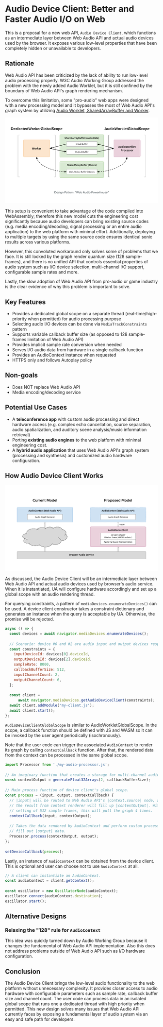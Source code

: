 # Audio Device Client: Better and Faster Audio I/O on Web

This is a proposal for a new web API, `Audio Device Client`, which functions as
an intermediate layer between Web Audio API and actual audio devices used by the
browser. It exposes various low-level properties that have been completely
hidden or unavailable to developers.


## Rationale

Web Audio API has been criticized by the lack of ability to run low-level audio
processing properly. W3C Audio Working Group addressed the problem with the
newly added Audio Worklet, but it is still confined by the boundary of Web Audio
API's graph rendering mechanism.

To overcome this limitation, some "pro-audio" web apps were designed with a new
processing model and it bypasses the most of Web Audio API's graph system by
utilizing [Audio Worklet, SharedArrayBuffer and Worker](https://developers.google.com/web/updates/2018/06/audio-worklet-design-pattern#webaudio_powerhouse_audio_worklet_and_sharedarraybuffer).

![Design pattern: WebAudio Powerhouse](https://github.com/WebAudio/web-audio-cg/blob/master/audio-device-client/images/img-1-design-pattern.png "Design pattern: WebAudio Powerhouse")

This setup is convenient to take advantage of the code compiled into
WebAssembly; therefore this new model cuts the engineering cost significantly
because audio developers can bring existing source codes (e.g.
media encoding/decoding, signal processing or an entire audio application)
to the web platform with minimal effort. Additionally, deploying to multiple
targets by using the same source code ensures identical sonic results across
various platforms.

However, this convoluted workaround only solves some of problems that we face.
It is still locked by the graph render quantum size (128 sample-frames), and
there is no unified API that controls essential properties of audio system such
as I/O device selection, multi-channel I/O support, configurable sample rates
and more.

Lastly, the slow adoption of Web Audio API from pro-audio or game industry is
the clear evidence of why this problem is important to solve.


## Key Features

- Provides a dedicated global scope on a separate thread
  (real-time/high-priority when permitted) for audio processing purpose
- Selecting audio I/O devices can be done via `MediaTrackConstraints` pattern
- Supports variable callback buffer size (as opposed to 128 sample-frames
  limitation of Web Audio API)
- Provides implicit sample rate conversion when needed
- Serves I/O audio data from hardware in a single callback function
- Provides an AudioContext instance when requested
- HTTPS only and follows Autoplay policy


## Non-goals

- Does NOT replace Web Audio API
- Media encoding/decoding service


## Potential Use Cases

- A __teleconference app__ with custom audio processing and direct hardware
  access (e.g. complex echo cancellation, source separation, audio
  spatialization, and auditory scene analysis/music information retrieval)
- Porting __existing audio engines__ to the web platform with minimal
  engineering cost.
- A __hybrid audio application__ that uses Web Audio API's graph system
  (processing and synthesis) and customized audio hardware configuration.


## How Audio Device Client Works

![Audio Device Client](https://github.com/WebAudio/web-audio-cg/blob/master/audio-device-client/images/img-2-audio-device-client.png "Audio Device Client")

As discussed, the Audio Device Client will be an intermediate layer between Web
Audio API and actual audio devices used by browser's audio service. When it is
instantiated, UA will configure hardware accordingly and set up a global scope
with an audio rendering thread.

For querying constraints, a pattern of `mediaDevices.enumerateDevices()` can
be used. A device client constructor takes a constraint dictionary and generates
an instance when the query is acceptable by UA. Otherwise, the promise will be
rejected.

```js
async () => {
  const devices = await navigator.mediaDevices.enumerateDevices();

  // Scenario: device #0 and #2 are audio input and output devices respectively.
  const constraints = {
    inputDeviceId: devices[0].deviceId,
    outputDeviceId: devices[2].deviceId,
    sampleRate: 8000,
    callbackBufferSize: 512,
    inputChannelCount: 2,
    outputChannelCount: 6,
  };

  const client =
      await navigator.mediaDevices.getAudioDeviceClient(constraints);
  await client.addModule('my-client.js');
  await client.start();
};
```

`AudioDeviceClientGlobalScope` is similar to AudioWorkletGlobalScope. In the
scope, a callback function should be defined with JS and WASM so it can be
invoked by the user agent periodically (isochronously).

Note that the user code can trigger the associated `AudioContext` to render its
graph by calling `contextCallback` function. After that, the rendered data from
the context can be processed in the same global scope.

```js
import Processor from './my-audio-processor.js';

// An imaginary function that creates a storage for multi-channel audio data.
const contextOutput = generateFloat32Arrays(2, callbackBufferSize);

// Main process function of device client's global scope.
const process = (input, output, contextCallback) {
  // |input| will be routed to Web Audio API's |context.source| node, and
  // the result from context renderer will fill up |contextOutput|. With the
  // setting of 512 sample frames, this will pull the graph 4 times.
  contextCallback(input, contextOutput);

  // Takes the data rendered by AudioContext and perform custom processing to
  // fill out |output| data.
  Processor.process(contextOutput, output);
};

setDeviceCallback(process);
```

Lastly, an instance of `AudioContext` can be obtained from the device client.
This is optional and user can choose not to use `AudioContext` at all.

```js
// A client can instantiate an AudioContext.
const audioContext = client.getContext();

const oscillator = new OscillatorNode(audioContext);
oscillator.connect(audioContext.destination);
oscillator.start();
```


## Alternative Designs


### Relaxing the "128" rule for `AudioContext`

This idea was quickly turned down by Audio Working Group because it changes the
fundamental of Web Audio API implementation. Also this does not address
problems outside of Web Audio API such as I/O hardware configuration.


## Conclusion

The Audio Device Client brings the low-level audio functionality to the web
platform without unnecessary complexity. It provides closer access to audio
hardware with configurable parameters such as sample rate, callback buffer size
and channel count. The user code can process data in an isolated global scope
that runs one a dedicated thread with high priority when permitted. This new
design solves many issues that Web Audio API currently faces by exposing a
fundamental layer of audio system via an easy and safe path for developers.
